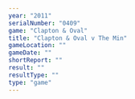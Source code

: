 ```yaml
---
year: "2011"
serialNumber: "0409" 
game: "Clapton & Oval"
title: "Clapton & Oval v The Min"
gameLocation: ""
gameDate: ""
shortReport: ""
result: ""
resultType: ""
type: "game"
---
```

